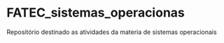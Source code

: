 # FATEC_sistemas_operacionas
Repositório destinado as atividades da materia de sistemas operacionais
